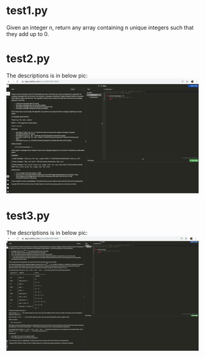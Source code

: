 # test1.py
Given an integer n, return any array containing n unique integers such that they add up to 0.

# test2.py
The descriptions is in below pic: ![test2.py description](./test2.png)

# test3.py
The descriptions is in below pic: ![test3.py description](./test3.png)
